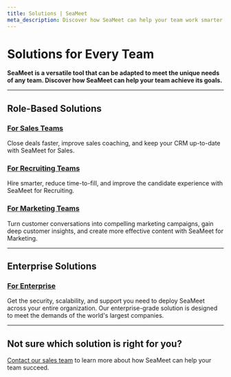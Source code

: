 ```yaml
---
title: Solutions | SeaMeet
meta_description: Discover how SeaMeet can help your team work smarter. We offer tailored solutions for sales, recruiting, marketing, and enterprise teams.
---
```


# **Solutions for Every Team**

**SeaMeet is a versatile tool that can be adapted to meet the unique needs of any team. Discover how SeaMeet can help your team achieve its goals.**

---

## **Role-Based Solutions**

### **[For Sales Teams](/solutions/sales)**

Close deals faster, improve sales coaching, and keep your CRM up-to-date with SeaMeet for Sales.

### **[For Recruiting Teams](/solutions/recruiting)**

Hire smarter, reduce time-to-fill, and improve the candidate experience with SeaMeet for Recruiting.

### **[For Marketing Teams](/solutions/marketing)**

Turn customer conversations into compelling marketing campaigns, gain deep customer insights, and create more effective content with SeaMeet for Marketing.

---

## **Enterprise Solutions**

### **[For Enterprise](/enterprise)**

Get the security, scalability, and support you need to deploy SeaMeet across your entire organization. Our enterprise-grade solution is designed to meet the demands of the world's largest companies.

---

## **Not sure which solution is right for you?**

[Contact our sales team](#) to learn more about how SeaMeet can help your team succeed.
